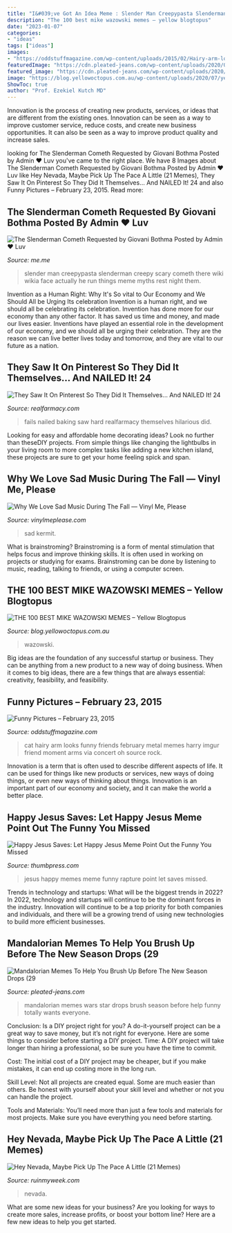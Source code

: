 ```yaml
---
title: "I&#039;ve Got An Idea Meme : Slender Man Creepypasta Slenderman Creepy Scary Cometh There Wiki Wikia Face Actually He Run Things Meme Myths Rest Night Them"
description: "The 100 best mike wazowski memes – yellow blogtopus"
date: "2023-01-07"
categories:
- "ideas"
tags: ["ideas"]
images:
- "https://oddstuffmagazine.com/wp-content/uploads/2015/02/Hairy-arm-looks-like-a-cat-650x640.jpg"
featuredImage: "https://cdn.pleated-jeans.com/wp-content/uploads/2020/09/mandalorian-memes-to-help-you-brush-up-before-the-new-season-drops-29-pics.jpg"
featured_image: "https://cdn.pleated-jeans.com/wp-content/uploads/2020/09/mandalorian-memes-to-help-you-brush-up-before-the-new-season-drops-29-pics.jpg"
image: "https://blog.yellowoctopus.com.au/wp-content/uploads/2020/07/yellow-octopus-mike-wazowski-memes-72-300x300.jpg"
ShowToc: true
author: "Prof. Ezekiel Kutch MD"
---
```



Innovation is the process of creating new products, services, or ideas that are different from the existing ones. Innovation can be seen as a way to improve customer service, reduce costs, and create new business opportunities. It can also be seen as a way to improve product quality and increase sales.

	

		
looking for The Slenderman Cometh Requested by Giovani Bothma Posted by Admin ♥ Luv you've came to the right place. We have 8 Images about The Slenderman Cometh Requested by Giovani Bothma Posted by Admin ♥ Luv like Hey Nevada, Maybe Pick Up The Pace A Little (21 Memes), They Saw It On Pinterest So They Did It Themselves… And NAILED It! 24 and also Funny Pictures – February 23, 2015. Read more:
		
    
## The Slenderman Cometh Requested By Giovani Bothma Posted By Admin ♥ Luv

<img loading=lazy src="https://pics.me.me/thumb_the-slenderman-cometh-requested-by-giovani-bothma-posted-by-admin-25025849.png" onerror="this.onerror=null;this.src='https://tse1.mm.bing.net/th?id=OIP.EKmtqxyCd9-15DdvbJQzEgAAAA&amp;pid=15.1';" alt="The Slenderman Cometh Requested by Giovani Bothma Posted by Admin ♥ Luv">

_Source: me.me_

>slender man creepypasta slenderman creepy scary cometh there wiki wikia face actually he run things meme myths rest night them. 

	

Invention as a Human Right: Why It's So vital to Our Economy and We Should All be Urging Its celebration
Invention is a human right, and we should all be celebrating its celebration. Invention has done more for our economy than any other factor. It has saved us time and money, and made our lives easier.
Inventions have played an essential role in the development of our economy, and we should all be urging their celebration. They are the reason we can live better lives today and tomorrow, and they are vital to our future as a nation.

    
## They Saw It On Pinterest So They Did It Themselves… And NAILED It! 24

<img loading=lazy src="http://www.realfarmacy.com/wp-content/uploads/2014/07/f1h63-pinterest17-516x1024.jpg" onerror="this.onerror=null;this.src='https://tse3.mm.bing.net/th?id=OIP.yGFYbT2QzAhy_O-QL7ddUQHaOs&amp;pid=15.1';" alt="They Saw It On Pinterest So They Did It Themselves… And NAILED It! 24">

_Source: realfarmacy.com_

>fails nailed baking saw hard realfarmacy themselves hilarious did. 

	

Looking for easy and affordable home decorating ideas? Look no further than theseDIY projects. From simple things like changing the lightbulbs in your living room to more complex tasks like adding a new kitchen island, these projects are sure to get your home feeling spick and span.

    
## Why We Love Sad Music During The Fall — Vinyl Me, Please

<img loading=lazy src="https://vmp-www.imgix.net/images/sad_kermit.original.jpg?w=1200&amp;h=630" onerror="this.onerror=null;this.src='https://tse4.mm.bing.net/th?id=OIP.w5KrymvMb9qW8oup2niz1wHaGi&amp;pid=15.1';" alt="Why We Love Sad Music During The Fall — Vinyl Me, Please">

_Source: vinylmeplease.com_

>sad kermit. 

	

What is brainstroming?
Brainstroming is a form of mental stimulation that helps focus and improve thinking skills. It is often used in working on projects or studying for exams. Brainstroming can be done by listening to music, reading, talking to friends, or using a computer screen.

    
## THE 100 BEST MIKE WAZOWSKI MEMES – Yellow Blogtopus

<img loading=lazy src="https://blog.yellowoctopus.com.au/wp-content/uploads/2020/07/yellow-octopus-mike-wazowski-memes-72-300x300.jpg" onerror="this.onerror=null;this.src='https://tse2.mm.bing.net/th?id=OIP.-rT5THS5a19ZcMhSCgABbgAAAA&amp;pid=15.1';" alt="THE 100 BEST MIKE WAZOWSKI MEMES – Yellow Blogtopus">

_Source: blog.yellowoctopus.com.au_

>wazowski. 

	

Big ideas are the foundation of any successful startup or business. They can be anything from a new product to a new way of doing business. When it comes to big ideas, there are a few things that are always essential: creativity, feasibility, and feasibility.

    
## Funny Pictures – February 23, 2015

<img loading=lazy src="https://oddstuffmagazine.com/wp-content/uploads/2015/02/Hairy-arm-looks-like-a-cat-650x640.jpg" onerror="this.onerror=null;this.src='https://tse3.mm.bing.net/th?id=OIP.dtHRnnAe5UiVJMNbNWTFhwHaHS&amp;pid=15.1';" alt="Funny Pictures – February 23, 2015">

_Source: oddstuffmagazine.com_

>cat hairy arm looks funny friends february metal memes harry imgur friend moment arms via concert oh source rock. 

	

Innovation is a term that is often used to describe different aspects of life. It can be used for things like new products or services, new ways of doing things, or even new ways of thinking about things. Innovation is an important part of our economy and society, and it can make the world a better place.

    
## Happy Jesus Saves: Let Happy Jesus Meme Point Out The Funny You Missed

<img loading=lazy src="http://thumbpress.com/wp-content/uploads/2011/12/Rapture-cancelled-Happy-Jesus.jpg" onerror="this.onerror=null;this.src='https://tse2.mm.bing.net/th?id=OIP.jfGV8qdmskOTT8phq17CTQHaL9&amp;pid=15.1';" alt="Happy Jesus Saves: Let Happy Jesus Meme Point Out the Funny You Missed">

_Source: thumbpress.com_

>jesus happy memes meme funny rapture point let saves missed. 

	

Trends in technology and startups: What will be the biggest trends in 2022?
In 2022, technology and startups will continue to be the dominant forces in the industry. Innovation will continue to be a top priority for both companies and individuals, and there will be a growing trend of using new technologies to build more efficient businesses.

    
## Mandalorian Memes To Help You Brush Up Before The New Season Drops (29

<img loading=lazy src="https://cdn.pleated-jeans.com/wp-content/uploads/2020/09/mandalorian-memes-to-help-you-brush-up-before-the-new-season-drops-29-pics.jpg" onerror="this.onerror=null;this.src='https://tse1.mm.bing.net/th?id=OIP.hZcjSiwsZvvVwjwKNa_MFgHaD7&amp;pid=15.1';" alt="Mandalorian Memes To Help You Brush Up Before The New Season Drops (29">

_Source: pleated-jeans.com_

>mandalorian memes wars star drops brush season before help funny totally wants everyone. 

	

Conclusion: Is a DIY project right for you?
A do-it-yourself project can be a great way to save money, but it’s not right for everyone. Here are some things to consider before starting a DIY project.
Time: A DIY project will take longer than hiring a professional, so be sure you have the time to commit.

Cost: The initial cost of a DIY project may be cheaper, but if you make mistakes, it can end up costing more in the long run.

Skill Level: Not all projects are created equal. Some are much easier than others. Be honest with yourself about your skill level and whether or not you can handle the project.

Tools and Materials: You’ll need more than just a few tools and materials for most projects. Make sure you have everything you need before starting.

    
## Hey Nevada, Maybe Pick Up The Pace A Little (21 Memes)

<img loading=lazy src="https://ruinmyweek.com/wp-content/uploads/2020/11/05132452/nevada-is-still-counting-votes-so-help-us-count-these-memes.jpg" onerror="this.onerror=null;this.src='https://tse3.mm.bing.net/th?id=OIP.pZ5yTC6iKl07RVhn5Tl6NwHaD4&amp;pid=15.1';" alt="Hey Nevada, Maybe Pick Up The Pace A Little (21 Memes)">

_Source: ruinmyweek.com_

>nevada. 

	

What are some new ideas for your business?
Are you looking for ways to create more sales, increase profits, or boost your bottom line? Here are a few new ideas to help you get started.


